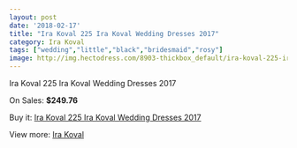 ```yaml
---
layout: post
date: '2018-02-17'
title: "Ira Koval 225 Ira Koval Wedding Dresses 2017"
category: Ira Koval
tags: ["wedding","little","black","bridesmaid","rosy"]
image: http://img.hectodress.com/8903-thickbox_default/ira-koval-225-ira-koval-wedding-dresses-2013.jpg
---
```

Ira Koval 225 Ira Koval Wedding Dresses 2017

On Sales: **$249.76**
<a href="https://www.hectodress.com/ira-koval/4453-ira-koval-225-ira-koval-wedding-dresses-2013.html"><amp-img layout="responsive" width="600" height="600" src="//img.hectodress.com/8903-thickbox_default/ira-koval-225-ira-koval-wedding-dresses-2013.jpg" alt="Ira Koval 225 Ira Koval Wedding Dresses 2017 0" /></a>
<a href="https://www.hectodress.com/ira-koval/4453-ira-koval-225-ira-koval-wedding-dresses-2013.html"><amp-img layout="responsive" width="600" height="600" src="//img.hectodress.com/8904-thickbox_default/ira-koval-225-ira-koval-wedding-dresses-2013.jpg" alt="Ira Koval 225 Ira Koval Wedding Dresses 2017 1" /></a>

Buy it: [Ira Koval 225 Ira Koval Wedding Dresses 2017](https://www.hectodress.com/ira-koval/4453-ira-koval-225-ira-koval-wedding-dresses-2013.html "Ira Koval 225 Ira Koval Wedding Dresses 2017")

View more: [Ira Koval](https://www.hectodress.com/77-ira-koval "Ira Koval")